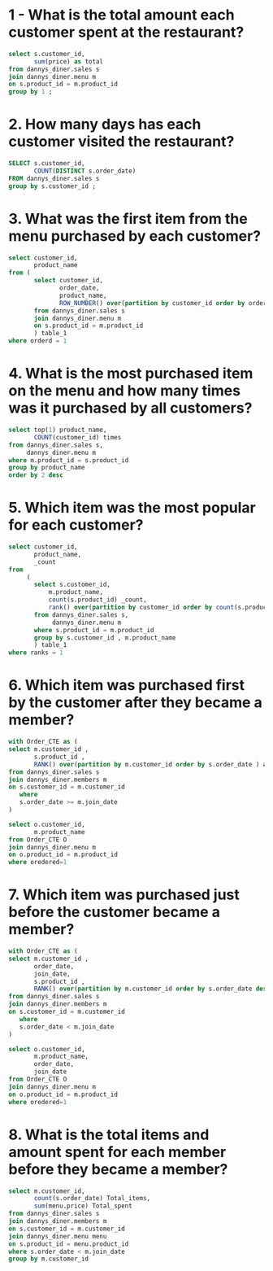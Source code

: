 # 1 - What is the total amount each customer spent at the restaurant?

```sql
select s.customer_id,
       sum(price) as total 
from dannys_diner.sales s
join dannys_diner.menu m
on s.product_id = m.product_id
group by 1 ;
```

# 2. How many days has each customer visited the restaurant?
```sql
SELECT s.customer_id,
       COUNT(DISTINCT s.order_date)
FROM dannys_diner.sales s
group by s.customer_id ;
```

# 3. What was the first item from the menu purchased by each customer?
```sql
select customer_id,
       product_name 
from ( 
       select customer_id,
              order_date,
              product_name,
              ROW_NUMBER() over(partition by customer_id order by order_date ) as orderd
       from dannys_diner.sales s
       join dannys_diner.menu m
       on s.product_id = m.product_id 
       ) table_1
where orderd = 1
```

# 4. What is the most purchased item on the menu and how many times was it purchased by all customers?
```sql
select top(1) product_name, 
       COUNT(customer_id) times 
from dannys_diner.sales s,
     dannys_diner.menu m
where m.product_id = s.product_id
group by product_name
order by 2 desc
```

# 5. Which item was the most popular for each customer?
```sql
select customer_id,
       product_name, 
       _count
from 
     (
       select s.customer_id,
	       m.product_name,	
	       count(s.product_id) _count,
	       rank() over(partition by customer_id order by count(s.product_id) desc) as ranks
       from dannys_diner.sales s,
            dannys_diner.menu m
       where s.product_id = m.product_id
       group by s.customer_id , m.product_name
       ) table_1
where ranks = 1
```

# 6. Which item was purchased first by the customer after they became a member?
```sql
with Order_CTE as (	
select m.customer_id ,
       s.product_id ,
       RANK() over(partition by m.customer_id order by s.order_date ) as oredered
from dannys_diner.sales s
join dannys_diner.members m
on s.customer_id = m.customer_id
   where		
   s.order_date >= m.join_date
)

select o.customer_id,
       m.product_name
from Order_CTE O
join dannys_diner.menu m
on o.product_id = m.product_id
where oredered=1
```

# 7. Which item was purchased just before the customer became a member?
```sql
with Order_CTE as (	
select m.customer_id ,
       order_date,
       join_date,
       s.product_id ,
       RANK() over(partition by m.customer_id order by s.order_date desc) as oredered
from dannys_diner.sales s
join dannys_diner.members m
on s.customer_id = m.customer_id
   where		
   s.order_date < m.join_date
)

select o.customer_id,
       m.product_name,
       order_date,
       join_date
from Order_CTE O
join dannys_diner.menu m
on o.product_id = m.product_id
where oredered=1
```

# 8. What is the total items and amount spent for each member before they became a member?
```sql
select m.customer_id,
       count(s.order_date) Total_items,
       sum(menu.price) Total_spent
from dannys_diner.sales s
join dannys_diner.members m
on s.customer_id = m.customer_id
join dannys_diner.menu menu
on s.product_id = menu.product_id
where s.order_date < m.join_date
group by m.customer_id
```








































